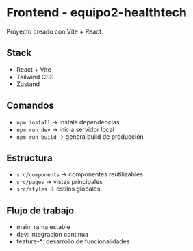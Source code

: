 # Frontend - equipo2-healthtech

Proyecto creado con Vite + React.

## Stack

- React + Vite
- Tailwind CSS
- Zustand 

## Comandos

- `npm install` → instala dependencias
- `npm run dev` → inicia servidor local
- `npm run build` → genera build de producción

## Estructura

- `src/components` → componentes reutilizables
- `src/pages` → vistas principales
- `src/styles` → estilos globales

## Flujo de trabajo

- main: rama estable
- dev: integración continua
- feature-*: desarrollo de funcionalidades